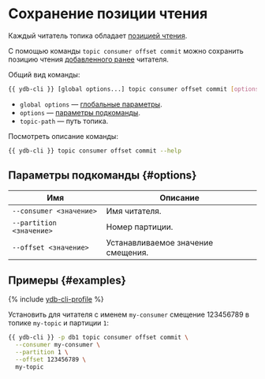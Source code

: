 # Сохранение позиции чтения

Каждый читатель топика обладает [позицией чтения](../../concepts/datamodel/topic.md#consumer-offset).

С помощью команды `topic consumer offset commit` можно сохранить позицию чтения [добавленного ранее](topic-consumer-add.md) читателя.

Общий вид команды:

```bash
{{ ydb-cli }} [global options...] topic consumer offset commit [options...] <topic-path>
```

* `global options` — [глобальные параметры](commands/global-options.md).
* `options` — [параметры подкоманды](#options).
* `topic-path` — путь топика.

Посмотреть описание команды:

```bash
{{ ydb-cli }} topic consumer offset commit --help
```

## Параметры подкоманды {#options}

Имя | Описание
---|---
`--consumer <значение>` | Имя читателя.
`--partition <значение>` | Номер партиции.
`--offset <значение>` | Устанавливаемое значение смещения.

## Примеры {#examples}

{% include [ydb-cli-profile](../../_includes/ydb-cli-profile.md) %}

Установить для читателя с именем `my-consumer` смещение 123456789 в топике `my-topic` и партиции `1`:

```bash
{{ ydb-cli }} -p db1 topic consumer offset commit \
  --consumer my-consumer \
  --partition 1 \
  --offset 123456789 \
  my-topic
```
